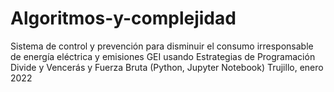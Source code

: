 # Algoritmos-y-complejidad
Sistema de control y prevención para disminuir el consumo irresponsable de energía eléctrica y emisiones GEI usando Estrategias de Programación Divide y Vencerás y Fuerza Bruta
(Python, Jupyter Notebook)
Trujillo, enero 2022
